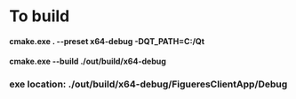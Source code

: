 # To build

#### cmake.exe . --preset x64-debug  -DQT_PATH=C:/Qt
#### cmake.exe --build ./out/build/x64-debug

### exe location: ./out/build/x64-debug/FigueresClientApp/Debug